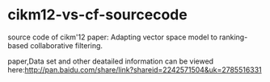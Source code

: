 cikm12-vs-cf-sourcecode
=======================

source code of cikm'12 paper: Adapting vector space model to ranking-based collaborative filtering.

paper,Data set and other deatailed information can be viewed here:http://pan.baidu.com/share/link?shareid=2242571504&uk=2785516331
